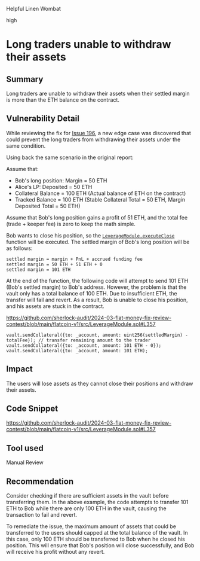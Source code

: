 Helpful Linen Wombat

high

# Long traders unable to withdraw their assets

## Summary

Long traders are unable to withdraw their assets when their settled margin is more than the ETH balance on the contract.

## Vulnerability Detail

While reviewing the fix for [Issue 196](https://github.com/sherlock-audit/2023-12-flatmoney-judging/issues/196), a new edge case was discovered that could prevent the long traders from withdrawing their assets under the same condition.

Using back the same scenario in the original report:

Assume that:

- Bob's long position: Margin = 50 ETH
- Alice's LP: Deposited = 50 ETH
- Collateral Balance = 100 ETH (Actual balance of ETH on the contract)
- Tracked Balance = 100 ETH (Stable Collateral Total = 50 ETH, Margin Deposited Total = 50 ETH)

Assume that Bob's long position gains a profit of 51 ETH, and the total fee (trade + keeper fee) is zero to keep the math simple.

Bob wants to close his position, so the [`LeverageModule.executeClose`](https://github.com/sherlock-audit/2024-03-flat-money-fix-review-contest/blob/main/flatcoin-v1/src/LeverageModule.sol#L301) function will be executed. The settled margin of Bob's long position will be as follows:

```solidity
settled margin = margin + PnL + accrued funding fee
settled margin = 50 ETH + 51 ETH + 0
settled margin = 101 ETH
```

At the end of the function, the following code will attempt to send 101 ETH (Bob's settled margin) to Bob's address. However, the problem is that the vault only has a total balance of 100 ETH. Due to insufficient ETH, the transfer will fail and revert. As a result, Bob is unable to close his position, and his assets are stuck in the contract.

https://github.com/sherlock-audit/2024-03-flat-money-fix-review-contest/blob/main/flatcoin-v1/src/LeverageModule.sol#L357

```solidity
vault.sendCollateral({to: _account, amount: uint256(settledMargin) - totalFee}); // transfer remaining amount to the trader
vault.sendCollateral({to: _account, amount: 101 ETH - 0});
vault.sendCollateral({to: _account, amount: 101 ETH);
```

## Impact

The users will lose assets as they cannot close their positions and withdraw their assets.

## Code Snippet

https://github.com/sherlock-audit/2024-03-flat-money-fix-review-contest/blob/main/flatcoin-v1/src/LeverageModule.sol#L357

## Tool used

Manual Review

## Recommendation

Consider checking if there are sufficient assets in the vault before transferring them. In the above example, the code attempts to transfer 101 ETH to Bob while there are only 100 ETH in the vault, causing the transaction to fail and revert.

To remediate the issue, the maximum amount of assets that could be transferred to the users should capped at the total balance of the vault. In this case, only 100 ETH should be transferred to Bob when he closed his position. This will ensure that Bob's position will close successfully, and Bob will receive his profit without any revert.